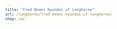```yaml
---
title: "Fred Beans Hyundai of Langhorne"
url: /langhorne/fred-beans-hyundai-of-langhorne/
shop: car
---
```

